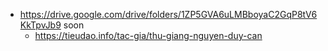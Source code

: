 - https://drive.google.com/drive/folders/1ZP5GVA6uLMBboyaC2GqP8tV6KkTpvJb9 soon
	- https://tieudao.info/tac-gia/thu-giang-nguyen-duy-can